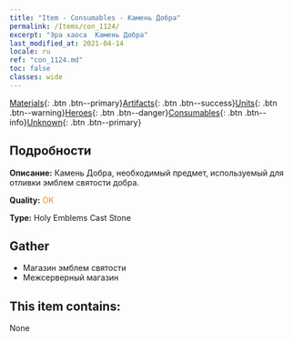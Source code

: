 ```yaml
---
title: "Item - Consumables - Камень Добра"
permalink: /Items/con_1124/
excerpt: "Эра хаоса  Камень Добра"
last_modified_at: 2021-04-14
locale: ru
ref: "con_1124.md"
toc: false
classes: wide
---
```

 [Materials](/ru/Items/){: .btn .btn--primary}[Artifacts](/ru/Items/Artifacts/){: .btn .btn--success}[Units](/ru/Items/Units/){: .btn .btn--warning}[Heroes](/ru/Items/Heroes/){: .btn .btn--danger}[Consumables](/ru/Items/Consumables/){: .btn .btn--info}[Unknown](/ru/Items/Unknown/){: .btn .btn--primary}

## Подробности
 **Описание:** Камень Добра, необходимый предмет, используемый для отливки эмблем святости добра.

 **Quality:** <span style="color: #FF8C00">OK</span>

 **Type:** Holy Emblems Cast Stone

## Gather

*    Магазин эмблем святости 
*    Межсерверный магазин 

## This item contains:

  None

